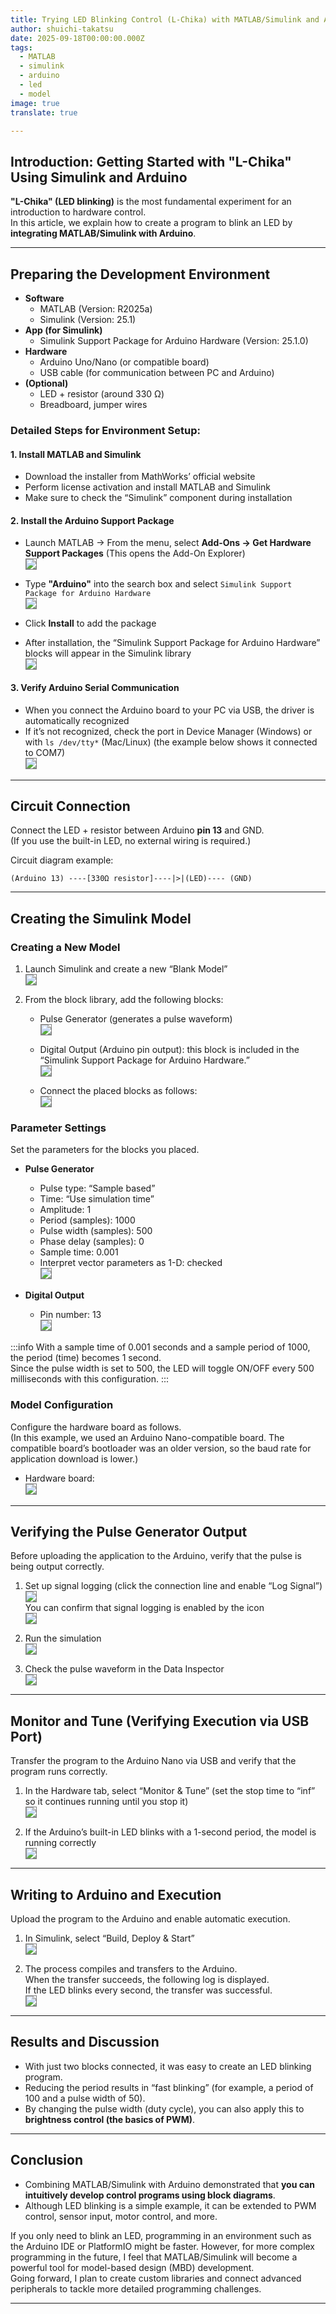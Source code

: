 ```yaml
---
title: Trying LED Blinking Control (L-Chika) with MATLAB/Simulink and Arduino
author: shuichi-takatsu
date: 2025-09-18T00:00:00.000Z
tags:
  - MATLAB
  - simulink
  - arduino
  - led
  - model
image: true
translate: true

---
```


## Introduction: Getting Started with "L-Chika" Using Simulink and Arduino

**"L-Chika" (LED blinking)** is the most fundamental experiment for an introduction to hardware control.  
In this article, we explain how to create a program to blink an LED by **integrating MATLAB/Simulink with Arduino**.

---

## Preparing the Development Environment

- **Software**
  - MATLAB (Version: R2025a)
  - Simulink (Version: 25.1)
- **App (for Simulink)**
  - Simulink Support Package for Arduino Hardware (Version: 25.1.0)
- **Hardware**
  - Arduino Uno/Nano (or compatible board)
  - USB cable (for communication between PC and Arduino)
- **(Optional)**
  - LED + resistor (around 330 Ω)
  - Breadboard, jumper wires

### Detailed Steps for Environment Setup:

#### 1. Install MATLAB and Simulink
- Download the installer from MathWorks’ official website  
- Perform license activation and install MATLAB and Simulink  
- Make sure to check the “Simulink” component during installation  

#### 2. Install the Arduino Support Package
- Launch MATLAB → From the menu, select **Add-Ons → Get Hardware Support Packages** (This opens the Add-On Explorer)  
![](https://gyazo.com/9ceee87178adfec2db1a1532234d9f4b.png)

- Type **"Arduino"** into the search box and select `Simulink Support Package for Arduino Hardware`  
![](https://gyazo.com/1ac037a6c8cb0717eb32b943603c6279.png)

- Click **Install** to add the package  
- After installation, the “Simulink Support Package for Arduino Hardware” blocks will appear in the Simulink library  
![](https://gyazo.com/ef646001e6b629551be16d102fbc76a5.png)

#### 3. Verify Arduino Serial Communication
- When you connect the Arduino board to your PC via USB, the driver is automatically recognized  
- If it’s not recognized, check the port in Device Manager (Windows) or with `ls /dev/tty*` (Mac/Linux) (the example below shows it connected to COM7)  
![](https://gyazo.com/3a1f36c3ded15efa1a0b255064fe8720.png)

---

## Circuit Connection

Connect the LED + resistor between Arduino **pin 13** and GND.  
(If you use the built-in LED, no external wiring is required.)

Circuit diagram example:
```
(Arduino 13) ----[330Ω resistor]----|>|(LED)---- (GND)
```

---

## Creating the Simulink Model

### Creating a New Model

1. Launch Simulink and create a new “Blank Model”  
![](https://gyazo.com/cdace23527b4c533399601303b5f7b57.png)

2. From the block library, add the following blocks:
   - Pulse Generator (generates a pulse waveform)  
![](https://gyazo.com/6b0df6c3e58e40f2e98a1b5bb224a2b4.png)

   - Digital Output (Arduino pin output): this block is included in the “Simulink Support Package for Arduino Hardware.”  
![](https://gyazo.com/20a0754c9292245eaa1a7f85244011cd.png)

   - Connect the placed blocks as follows:  
![](https://gyazo.com/47ca7f677e8222acc896e822bf5926ed.png)

### Parameter Settings
Set the parameters for the blocks you placed.

- **Pulse Generator**
  - Pulse type: “Sample based”
  - Time: “Use simulation time”
  - Amplitude: 1
  - Period (samples): 1000
  - Pulse width (samples): 500
  - Phase delay (samples): 0
  - Sample time: 0.001
  - Interpret vector parameters as 1-D: checked  
![](https://gyazo.com/6b876f9cb98643fcac7181116f861c6b.png)

- **Digital Output**
  - Pin number: 13  
![](https://gyazo.com/7186e934cc55fcf82814ba0c01067c47.png)

:::info
With a sample time of 0.001 seconds and a sample period of 1000, the period (time) becomes 1 second.  
Since the pulse width is set to 500, the LED will toggle ON/OFF every 500 milliseconds with this configuration.
:::

### Model Configuration
Configure the hardware board as follows.  
(In this example, we used an Arduino Nano-compatible board. The compatible board’s bootloader was an older version, so the baud rate for application download is lower.)  
- Hardware board:  
![](https://gyazo.com/032099d6556f02ee155fe6e574bf984d.png)

---

## Verifying the Pulse Generator Output
Before uploading the application to the Arduino, verify that the pulse is being output correctly.

1. Set up signal logging (click the connection line and enable “Log Signal”)  
![](https://gyazo.com/31f387eef75d6c23817b4b73db1cd534.png)  
You can confirm that signal logging is enabled by the icon  
![](https://gyazo.com/b69de6f744961a53bb98befb214be63a.png)

2. Run the simulation  
![](https://gyazo.com/bc9cba6c4fc136cf9fe37732c72bdb4e.png)

3. Check the pulse waveform in the Data Inspector  
![](https://gyazo.com/916a9aacabd53bddc703740a90b0c8fc.png)

---

## Monitor and Tune (Verifying Execution via USB Port)
Transfer the program to the Arduino Nano via USB and verify that the program runs correctly.

1. In the Hardware tab, select “Monitor & Tune” (set the stop time to “inf” so it continues running until you stop it)  
![](https://gyazo.com/762cd9896aebc396b0be64f9772ba9cb.png)

2. If the Arduino’s built-in LED blinks with a 1-second period, the model is running correctly  
![](https://gyazo.com/a6d9b1019ceb29cc92523ad3bd6890b9.png)

---

## Writing to Arduino and Execution
Upload the program to the Arduino and enable automatic execution.

1. In Simulink, select “Build, Deploy & Start”  
![](https://gyazo.com/e3b97bb638ba9f6f7c68296969acfeef.png)

2. The process compiles and transfers to the Arduino.  
   When the transfer succeeds, the following log is displayed.  
   If the LED blinks every second, the transfer was successful.  
![](https://gyazo.com/b2f102adc2e50a980ae93b782e7aef66.png)

---

## Results and Discussion

- With just two blocks connected, it was easy to create an LED blinking program.
- Reducing the period results in “fast blinking” (for example, a period of 100 and a pulse width of 50).
- By changing the pulse width (duty cycle), you can also apply this to **brightness control (the basics of PWM)**.

---

## Conclusion

- Combining MATLAB/Simulink with Arduino demonstrated that **you can intuitively develop control programs using block diagrams**.
- Although LED blinking is a simple example, it can be extended to PWM control, sensor input, motor control, and more.

If you only need to blink an LED, programming in an environment such as the Arduino IDE or PlatformIO might be faster. However, for more complex programming in the future, I feel that MATLAB/Simulink will become a powerful tool for model-based design (MBD) development.  
Going forward, I plan to create custom libraries and connect advanced peripherals to tackle more detailed programming challenges.

---

<style>
img {
    border: 1px gray solid;
}
</style>
